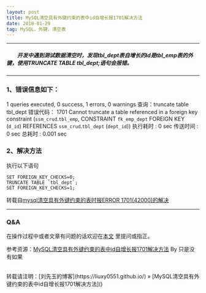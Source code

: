 ```yaml
---
layout: post
title: MySQL清空具有外键约束的表中id自增长报1701解决方法
date: 2018-01-29
tag: MySQL，外键，清空表
---
```


___
##### 　　开发中遇到测试数据清空时，发现tbl_dept表自增长的id是tbl_emp表的外键，使用TRUNCATE TABLE tbl_dept;语句会报错。

___
### 1、错误信息如下：

1 queries executed, 0 success, 1 errors, 0 warnings
查询：truncate table tbl_dept
错误代码： 1701
Cannot truncate a table referenced in a foreign key constraint (`ssm_crud`.`tbl_emp`, CONSTRAINT `fk_emp_dept` FOREIGN KEY (`d_id`) REFERENCES `ssm_crud`.`tbl_dept` (`dept_id`))
执行耗时   : 0 sec
传送时间   : 0 sec
总耗时      : 0.001 sec

### 2、解决方法
执行以下语句

    SET FOREIGN_KEY_CHECKS=0;
    TRUNCATE TABLE `tbl_dept`;
    SET FOREIGN_KEY_CHECKS=1;

转载自[mysql清空具有外键约束的表时报ERROR 1701(42000)的解决](https://www.aliang.org/MySQL/874.html)
___
### Q&A

在操作过程中或者文章有问题的话欢迎在[本文]() 里提问或指正。  


参考资源：[MySQL清空具有外键约束的表中id自增长报1701解决方法](http://blog.csdn.net/m0_38130651/article/details/79192506) By 只是没有如果

<br>
转载请注明：[刘先玉的博客](https://liuxy0551.github.io/) » [MySQL清空具有外键约束的表中id自增长报1701解决方法]()
